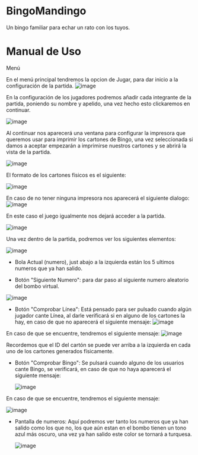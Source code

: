 # BingoMandingo
Un bingo familiar para echar un rato con los tuyos.


# Manual de Uso

Menú

En el menú principal tendremos la opcion de Jugar, para dar inicio a la configuración de la partida.
![image](https://github.com/user-attachments/assets/56cdb058-250d-436f-b44f-ce406bdf77e2)


En la configuración de los jugadores podremos añadir cada integrante de la partida, poniendo su nombre y apelido, una vez hecho esto clickaremos en continuar.

![image](https://github.com/user-attachments/assets/aaa8fcfb-0b7e-44a2-adad-9649458c3d90)

Al continuar nos aparecerá una ventana para configurar la impresora que queremos usar para imprimir los cartones de Bingo, una vez seleccionada si damos a aceptar empezarán a imprimirse nuestros cartones y se abrirá la vista de la partida.

![image](https://github.com/user-attachments/assets/7ce4fe56-0fd4-4ca9-82a2-4d9136623e44)

El formato de los cartones físicos es el siguiente:

![image](https://github.com/user-attachments/assets/2d29b028-2ffb-423e-af36-59c9c3343116)


En caso de no tener ninguna impresora nos aparecerá el siguiente dialogo:
![image](https://github.com/user-attachments/assets/66a3239d-9734-489c-bd02-766c48d07d0c)

En este caso el juego igualmente nos dejará acceder a la partida.

![image](https://github.com/user-attachments/assets/29acb155-b1b5-4539-b92d-0de7f24cc9f3)

Una vez dentro de la partida, podremos ver los siguientes elementos:

![image](https://github.com/user-attachments/assets/e58ee137-9ce3-435f-aa50-8f2400c1026a)


- Bola Actual (numero), just abajo a la izquierda están los 5 ultimos numeros que ya han salido.

- Botón "Siguiente Numero": para dar paso al siguiente numero aleatorio del bombo virtual.

![image](https://github.com/user-attachments/assets/a7ba2885-0130-4e5d-9930-acf1c10cdd2f)


- Botón "Comprobar Línea": Está pensado para ser pulsado cuando algún jugador cante Línea, al darle verificará si en alguno de los cartones la hay, en caso de que no aparecerá el siguiente mensaje:
  ![image](https://github.com/user-attachments/assets/749a4959-c587-4f50-8663-bc044f24f6a0)

En caso de que se encuentre, tendremos el siguiente mensaje: 
![image](https://github.com/user-attachments/assets/23b12e27-4ba3-4960-83a0-5d22fa718471)

Recordemos que el ID del cartón se puede ver arriba a la izquierda en cada uno de los cartones generados físicamente.

- Botón "Comprobar Bingo": Se pulsará cuando alguno de los usuarios cante Bingo, se verificará, en caso de que no haya aparecerá el siguiente mensaje:

  ![image](https://github.com/user-attachments/assets/fbc38c83-82ad-4bf1-a08d-f36a03a07f77)

En caso de que se encuentre, tendremos el siguiente mensaje: 

![image](https://github.com/user-attachments/assets/c986a86d-19d6-430a-98d1-ded24c1b0b63)

- Pantalla de numeros: Aquí podremos ver tanto los numeros que ya han salido como los que no, los que aún estan en el bombo tienen un tono azul más oscuro, una vez ya han salido este color se tornará a turquesa.

  ![image](https://github.com/user-attachments/assets/9d36ae7e-f03a-4eed-a2b7-4244a9662e14)


